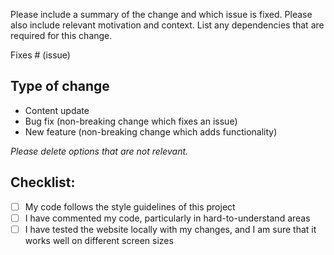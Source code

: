 Please include a summary of the change and which issue is fixed. Please also include relevant motivation and context. List any dependencies that are required for this change.

Fixes # (issue)

## Type of change

- Content update
- Bug fix (non-breaking change which fixes an issue)
- New feature (non-breaking change which adds functionality)

*Please delete options that are not relevant.*

## Checklist:

- [ ] My code follows the style guidelines of this project
- [ ] I have commented my code, particularly in hard-to-understand areas
- [ ] I have tested the website locally with my changes, and I am sure that it works well on different screen sizes
